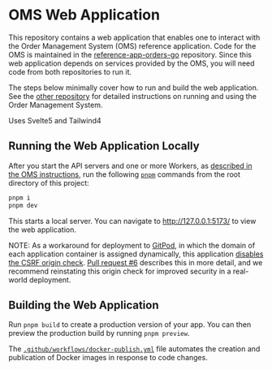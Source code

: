 # OMS Web Application

This repository contains a web application that enables one to interact with the Order 
Management System (OMS) reference application. Code for the OMS is maintained in the 
[reference-app-orders-go](https://github.com/temporalio/reference-app-orders-go)
repository. Since this web application depends on services provided by the OMS, you will 
need code from both repositories to run it. 

The steps below minimally cover how to run and build the web application. See the 
[other repository](https://github.com/temporalio/reference-app-orders-go) 
for detailed instructions on running and using the Order Management System. 

Uses Svelte5 and Tailwind4


## Running the Web Application Locally

After you start the API servers and one or more Workers, as [described in the 
OMS instructions](https://github.com/temporalio/reference-app-orders-go?tab=readme-ov-file#quickstart), 
run the following [`pnpm`](https://pnpm.io/) commands from the root directory of this project:

```bash
pnpm i
pnpm dev
```

This starts a local server. You can navigate to http://127.0.0.1:5173/ to view the web application. 

NOTE: As a workaround for deployment to [GitPod](https://gitpod.io/), in which the domain of each application 
container is assigned dynamically, this application [disables the CSRF origin check](https://github.com/temporalio/reference-app-orders-web/blob/5a1044ddae5a5f110263b9c464f576384d533036/svelte.config.js#L10-L12). [Pull request #6](https://github.com/temporalio/reference-app-orders-web/pull/6) describes this in more detail, and we recommend reinstating this origin check for improved security in a 
real-world deployment. 


## Building the Web Application

Run `pnpm build` to create a production version of your app. You can then preview the production build by
running `pnpm preview`.

The [`.github/workflows/docker-publish.yml`](https://github.com/temporalio/reference-app-orders-web/blob/main/.github/workflows/docker-publish.yml) 
file automates the creation and publication of Docker images in response to code changes. 
